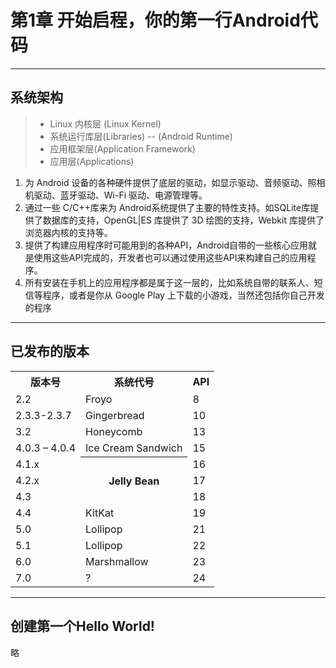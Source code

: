 ﻿# 第1章 开始启程，你的第一行Android代码

------

## 系统架构

> * Linux 内核层 (Linux Kernel)
> * 系统运行库层(Libraries) -- (Android Runtime)
> * 应用框架层(Application Framework)
> * 应用层(Applications)

 1. 为 Android 设备的各种硬件提供了底层的驱动，如显示驱动、音频驱动、照相机驱动、蓝牙驱动、Wi-Fi 驱动、电源管理等。
 2. 通过一些 C/C++库来为 Android系统提供了主要的特性支持。如SQLite库提供了数据库的支持，OpenGL|ES 库提供了 3D 绘图的支持，Webkit 库提供了浏览器内核的支持等。
 3. 提供了构建应用程序时可能用到的各种API，Android自带的一些核心应用就是使用这些API完成的，开发者也可以通过使用这些API来构建自己的应用程序。
 4. 所有安装在手机上的应用程序都是属于这一层的，比如系统自带的联系人、短信等程序，或者是你从 Google Play 上下载的小游戏，当然还包括你自己开发的程序

------

## 已发布的版本

<table>
    <tr>
        <th>版本号</th>
        <th>系统代号</th>
        <th>API</th>
    </tr>
    <tr>
        <td>2.2</td>
        <td>Froyo</td>
        <td>8</td>
    </tr>
    <tr>
        <td>2.3.3-2.3.7</td>
        <td>Gingerbread</td>
        <td>10</td>
    </tr>
    <tr>
        <td>3.2</td>
        <td>Honeycomb</td>
        <td>13</td>
    </tr>
    <tr>
        <td>4.0.3 – 4.0.4</td>
        <td>Ice Cream Sandwich</td>
        <td>15</td>
    </tr>
    <tr>
        <td>4.1.x</td>
        <th rowspan="3">Jelly Bean</th>
        <td>16</td>
    </tr>
    <tr>
        <td>4.2.x</td>
        <td>17</td>
    </tr>
        <td>4.3</td>
        <td>18</td>
    </tr>
    <tr>
        <td>4.4</td>
        <td>KitKat</td>
        <td>19</td>
    </tr>
    <tr>
        <td>5.0</td>
        <td>Lollipop</td>
        <td>21</td>
    </tr>
    <tr>
        <td>5.1</td>
        <td>Lollipop</td>
        <td>22</td>
    </tr>
    <tr>
        <td>6.0</td>
        <td>Marshmallow</td>
        <td>23</td>
    </tr>
    <tr>
        <td>7.0</td>
        <td>?</td>
        <td>24</td>
    </tr>
    
    
   
</table>

------

## 创建第一个Hello World!

略
